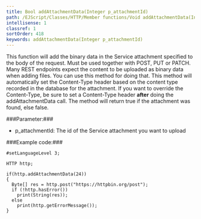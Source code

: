 ```yaml
---
title: Bool addAttachmentData(Integer p_attachmentId)
path: /EJScript/Classes/HTTP/Member functions/Void addAttachmentData(Integer p_attachmentId)
intellisense: 1
classref: 1
sortOrder: 418
keywords: addAttachmentData(Integer p_attachmentId)
---
```


This function will add the binary data in the Service attachment specified to the body of the request. Must be used together with POST, PUT or PATCH.
Many REST endpoints expect the content to be uploaded as binary data when adding files. You can use this method for
doing that. This method will automatically set the Content-Type header based on the content type recorded in the database for the attachment. If you want
to override the Content-Type, be sure to set a Content-Type header **after** doing the addAttachmentData call.
The method will return true if the attachment was found, else false.


###Parameter:###


 - p_attachmentId: The id of the Service attachment you want to upload




###Example code:###


    #setLanguageLevel 3;
    
    HTTP http;
    
    if(http.addAttachmentData(24))
    {
      Byte[] res = http.post("https://httpbin.org/post");
      if (!http.hasError())
        print(String(res));
      else
        print(http.getErrorMessage());
    }


